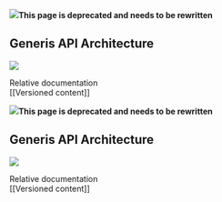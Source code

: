 <!--
created_at: '2010-12-02 16:27:34'
updated_at: '2013-03-13 12:58:49'
authors:
    - 'Jérôme Bogaerts'
tags:
    - 'Documentation for core components'
-->

![](http://forge.taotesting.com/attachments/download/760/attention.png)**This page is deprecated and needs to be rewritten**

Generis API Architecture
------------------------

![](http://forge.taotesting.com/attachments/download/762/GenerisCoreKernel.png)

Relative documentation\
[[Versioned content]]

![](http://forge.taotesting.com/attachments/download/760/attention.png)**This page is deprecated and needs to be rewritten**

Generis API Architecture
------------------------

![](http://forge.taotesting.com/attachments/download/762/GenerisCoreKernel.png)

Relative documentation\
[[Versioned content]]


